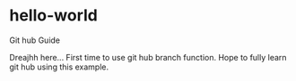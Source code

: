 # hello-world
Git hub Guide

Dreajhh here... First time to use git hub branch function.
Hope to fully learn git hub using this example.
